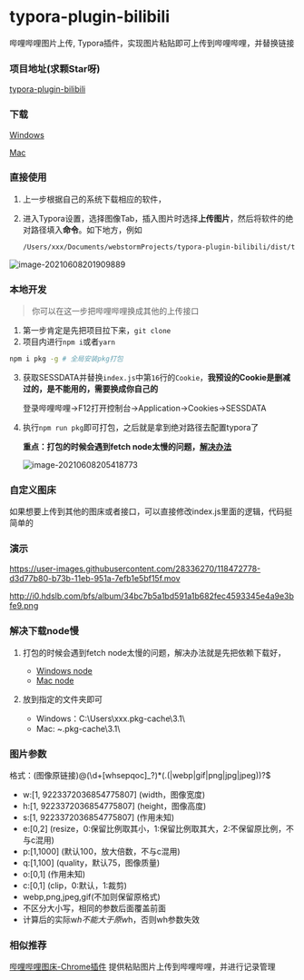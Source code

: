 # typora-plugin-bilibili
哔哩哔哩图片上传, Typora插件，实现图片粘贴即可上传到哔哩哔哩，并替换链接

### 项目地址(求颗Star呀)
[typora-plugin-bilibili](https://github.com/xlzy520/typora-plugin-bilibili)



### 下载

[Windows](https://gitee.com/xlzy520/typora-plugin-bilibili/attach_files/729594/download/typora-plugin-bilibili-win.exe)



[Mac](https://gitee.com/xlzy520/typora-plugin-bilibili/attach_files/729595/download/typora-plugin-bilibili-macos)



### 直接使用

1. 上一步根据自己的系统下载相应的软件，

2. 进入Typora设置，选择图像Tab，插入图片时选择**上传图片**，然后将软件的绝对路径填入**命令**。如下地方，例如

   ```bash
   /Users/xxx/Documents/webstormProjects/typora-plugin-bilibili/dist/typora-plugin-bilibili-macos
   ```

![image-20210608201909889](http://i0.hdslb.com/bfs/album/8169b84211ff2adfc7db31b07e6a7bc3ca9d96ad.png)



### 本地开发

>你可以在这一步把哔哩哔哩换成其他的上传接口

1. 第一步肯定是先把项目拉下来，`git clone`
2. 项目内进行`npm i`或者`yarn`

```bash
npm i pkg -g # 全局安装pkg打包
```

3. 获取SESSDATA并替换`index.js`中第`16`行的`Cookie`，**我预设的Cookie是删减过的，是不能用的，需要换成你自己的**

   登录哔哩哔哩→F12打开控制台→Application→Cookies→SESSDATA

4. 执行`npm run pkg`即可打包，之后就是拿到绝对路径去配置typora了

   **重点：打包的时候会遇到fetch node太慢的问题，[解决办法](#解决下载node慢)**

   ![image-20210608205418773](http://i0.hdslb.com/bfs/album/697f8e5458eaf631f300588aa257ace1ef8cad12.png)



### 自定义图床

如果想要上传到其他的图床或者接口，可以直接修改index.js里面的逻辑，代码挺简单的



### 演示

https://user-images.githubusercontent.com/28336270/118472778-d3d77b80-b73b-11eb-951a-7efb1e5bf15f.mov

http://i0.hdslb.com/bfs/album/34bc7b5a1bd591a1b682fec4593345e4a9e3bfe9.png



### 解决下载node慢

1. 打包的时候会遇到fetch node太慢的问题，解决办法就是先把依赖下载好，
   - [Windows node](https://gitee.com/xlzy520/typora-plugin-bilibili/attach_files/729610/download/fetched-v14.17.0-win-x64)
   - [Mac node](https://gitee.com/xlzy520/typora-plugin-bilibili/attach_files/729611/download/fetched-v14.17.0-macos-x64)

2. 放到指定的文件夹即可
   - Windows：C:\Users\xxx\.pkg-cache\3.1\
   - Mac: ~\.pkg-cache\3.1\



### 图片参数

格式：(图像原链接)@(\d+[whsepqoc]_?)*(\.(|webp|gif|png|jpg|jpeg))?$
- w:[1, 9223372036854775807] (width，图像宽度)
- h:[1, 9223372036854775807] (height，图像高度)
- s:[1, 9223372036854775807] (作用未知)
- e:[0,2] (resize，0:保留比例取其小，1:保留比例取其大，2:不保留原比例，不与c混用)
- p:[1,1000] (默认100，放大倍数，不与c混用)
- q:[1,100] (quality，默认75，图像质量)
- o:[0,1] (作用未知)
- c:[0,1] (clip，0:默认，1:裁剪)
- webp,png,jpeg,gif(不加则保留原格式)
- 不区分大小写，相同的参数后面覆盖前面
- 计算后的实际w*h不能大于原w*h，否则wh参数失效


### 相似推荐
[哔哩哔哩图床-Chrome插件](https://github.com/xlzy520/bilibili-img-uploader) 提供粘贴图片上传到哔哩哔哩，并进行记录管理

